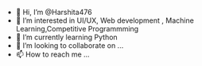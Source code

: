 - 👋 Hi, I’m @Harshita476
- 👀 I’m interested in UI/UX, Web development , Machine Learning,Competitive Programmming
- 🌱 I’m currently learning Python
- 💞️ I’m looking to collaborate on ...
- 📫 How to reach me ...

<!---
Harshita476/Harshita476 is a ✨ special ✨ repository because its `README.md` (this file) appears on your GitHub profile.
You can click the Preview link to take a look at your changes.
--->
